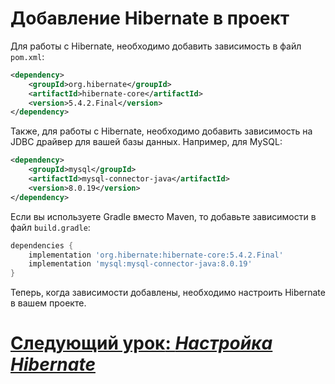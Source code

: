 # Добавление Hibernate в проект

Для работы с Hibernate, необходимо добавить зависимость в файл `pom.xml`:

```xml
<dependency>
    <groupId>org.hibernate</groupId>
    <artifactId>hibernate-core</artifactId>
    <version>5.4.2.Final</version>
</dependency>
```

Также, для работы с Hibernate, необходимо добавить зависимость на JDBC драйвер для вашей базы данных. Например, для MySQL:

```xml
<dependency>
    <groupId>mysql</groupId>
    <artifactId>mysql-connector-java</artifactId>
    <version>8.0.19</version>
</dependency>
```

Если вы используете Gradle вместо Maven, то добавьте зависимости в файл `build.gradle`:

```gradle
dependencies {
    implementation 'org.hibernate:hibernate-core:5.4.2.Final'
    implementation 'mysql:mysql-connector-java:8.0.19'
}
```

Теперь, когда зависимости добавлены, необходимо настроить Hibernate в вашем проекте.

# [**Следующий урок**: *Настройка Hibernate*](configure-hibernate.md)